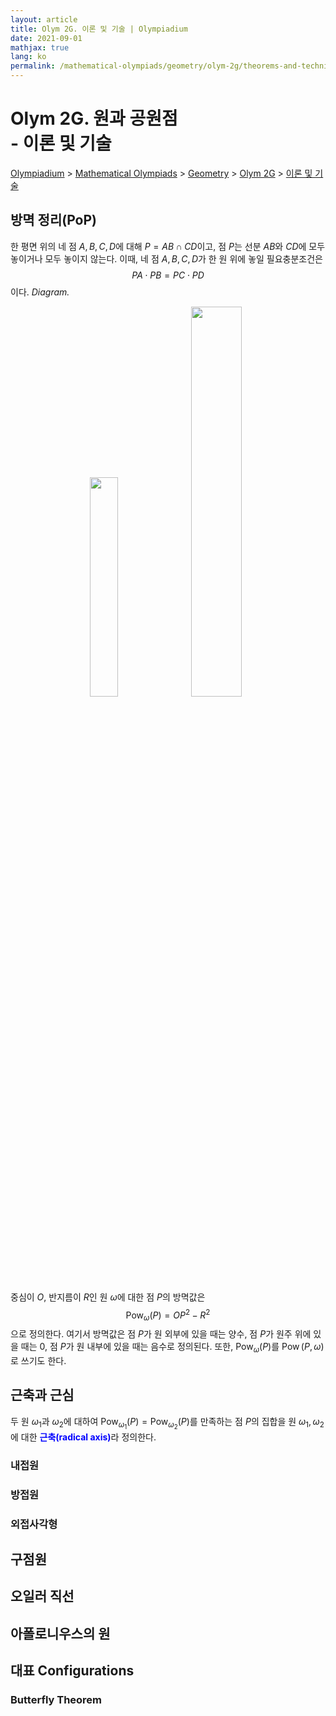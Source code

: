 ```yaml
---
layout: article
title: Olym 2G. 이론 및 기술 | Olympiadium
date: 2021-09-01
mathjax: true
lang: ko
permalink: /mathematical-olympiads/geometry/olym-2g/theorems-and-techniques/
---
```

# Olym 2G. 원과 공원점 <br> <ssup> - 이론 및 기술</ssup>

<a href="{{ site.homeurl }}">Olympiadium</a> > <a href="{{ site.homeurl }}mathematical-olympiads/">Mathematical Olympiads</a> > <a href="{{ site.homeurl }}mathematical-olympiads/geometry/">Geometry</a> > <a href="{{ site.homeurl }}mathematical-olympiads/geometry/olym-2g/">Olym 2G</a> > <a href="{{ site.homeurl }}mathematical-olympiads/geometry/olym-2g/theorems-and-techniques/">이론 및 기술</a>


## 방멱 정리(PoP)
<greenboard> 한 평면 위의 네 점 $A, B, C, D$에 대해 $P=AB \cap CD$이고, 점 $P$는 선분 $AB$와 $CD$에 모두 놓이거나 모두 놓이지 않는다. 이때, 네 점 $A, B, C, D$가 한 원 위에 놓일 필요충분조건은 $$PA \cdot PB = PC \cdot PD$$ 이다. </greenboard>
<i>Diagram.</i>
<p align="center">
    <img src="{{ site.url }}{{ site.baseurl }}/images/posts/Olym Geoemtry/Olym 2G/방멱정리1.png"  width="30%">
    <img src="{{ site.url }}{{ site.baseurl }}/images/posts/Olym Geoemtry/Olym 2G/방멱정리2.png"  width="40%">
</p>

<yellowboard>중심이 $O$, 반지름이 $R$인 원 $\omega$에 대한 점 $P$의 방멱값은 $$\operatorname{Pow}_\omega(P)=OP^2-R^2$$으로 정의한다. </yellowboard>
여기서 방멱값은 점 $P$가 원 외부에 있을 때는 양수, 점 $P$가 원주 위에 있을 때는 $0$, 점 $P$가 원 내부에 있을 때는 음수로 정의된다. 
또한, $\operatorname{Pow}_\omega(P)$를 $\operatorname{Pow}(P, \omega)$로 쓰기도 한다. 

## 근축과 근심
<yellowboard> 두 원 $\omega_1$과 $\omega_2$에 대하여 $\operatorname{Pow}_{\omega_1}(P)=\operatorname{Pow}_{\omega_2}(P)$를 만족하는 점 $P$의 집합을 원 $\omega_1, \omega_2$에 대한 <span style="color:blue"><b>근축(radical axis)</b></span>라 정의한다. </yellowboard>

### 내접원
### 방접원
### 외접사각형

## 구점원

## 오일러 직선

## 아폴로니우스의 원

## 대표 Configurations
### Butterfly Theorem